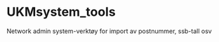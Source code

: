 UKMsystem_tools
===============

Network admin system-verktøy for import av postnummer, ssb-tall osv
